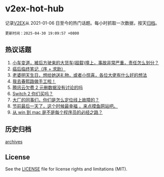 # v2ex-hot-hub

 记录[V2EX](https://www.v2ex.com/)从 2021-01-06 日至今的热门话题。每小时抓取一次数据，按天[归档](archives)。

`更新时间：2025-04-30 19:09:57 +0800`

## 热议话题

1. [小车变道，被后方驶来的大货车(超载)撞上，事故非常严重，责任怎么划分？](https://www.v2ex.com/t/1129008)
1. [癌后临终笔记（序 + 求助）](https://www.v2ex.com/t/1129016)
1. [老婆明天生日，想给她送礼物，或者小惊喜，各位大佬有什么好的想法](https://www.v2ex.com/t/1129050)
1. [我去春熙路做手工啦！](https://www.v2ex.com/t/1128982)
1. [腾讯云欠费 2 元删数据没有讨论的吗](https://www.v2ex.com/t/1129021)
1. [Switch 2 你们买吗？](https://www.v2ex.com/t/1128990)
1. [大厂的同事们，你们是怎么定位线上故障的？](https://www.v2ex.com/t/1129060)
1. [节前最后一天了，这个时候最幸福 ，来点摸鱼网站吧。](https://www.v2ex.com/t/1129037)
1. [从 win 到 mac 是不是每个程序员的必经之路？](https://www.v2ex.com/t/1129027)

## 历史归档

[archives](archives)

## License

See the [LICENSE](LICENSE) file for license rights and limitations (MIT).
